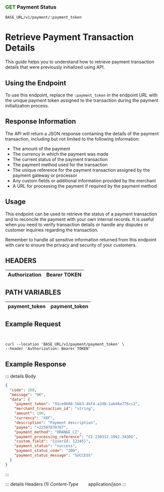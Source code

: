 ### <span style="color:green">GET</span>  Payment Status

````
BASE_URL/v1/payment/:payment_token
````


# Retrieve Payment Transaction Details
This guide helps you to understand how to retrieve payment transaction details that were previously initialized using API.

## Using the Endpoint
To use this endpoint, replace the  `:payment_token` in the endpoint URL with the unique payment token assigned to the transaction during the payment initialization process.

## Response Information
The API will return a JSON response containing the details of the payment transaction, including but not limited to the following information:

* The amount of the payment
* The currency in which the payment was made
* The current status of the payment transaction
* The payment method used for the transaction
* The unique reference for the payment transaction assigned by the payment gateway or processor
* Any custom fields or additional information provided by the merchant
* A URL for processing the payment if required by the payment method


## Usage
This endpoint can be used to retrieve the status of a payment transaction and to reconcile the payment with your own internal records. It is useful when you need to verify transaction details or handle any disputes or customer inquiries regarding the transaction.

Remember to handle all sensitive information returned from this endpoint with care to ensure the privacy and security of your customers.


## HEADERS

| Authorization | Bearer TOKEN |
| ------------- | ----------- |

## PATH VARIABLES

| payment_token | payment_token |
| ------------- | ----------- |


## Example Request

```curl


curl --location 'BASE_URL/v1/payment/payment_token' \
--header 'Authorization: Bearer TOKEN'

```

## Example Response 

::: details Body  

```json
{
  "code": 200,
  "message": "OK",
  "data": {
    "payment_token": "91ce0608-16b3-4bf4-a2d8-1ab46e776cc2",
    "merchant_transaction_id": "string",
    "amount": 100,
    "currency": "XOF",
    "description": "Payment description",
    "payee": "+22507070707",
    "payment_method": "ORANGE_CI",
    "payment_processing_reference": "CI.230312.1042.343DG",
    "custom_field": "{userId: 12345}",
    "payment_status": "success",
    "payment_status_code": "200",
    "payment_status_message": "SUCCESS"
  }
}
```
:::


::: details Headers (1)
 *Content-Type*    &nbsp;&nbsp;&nbsp;&nbsp;&nbsp;&nbsp;     application/json
:::
